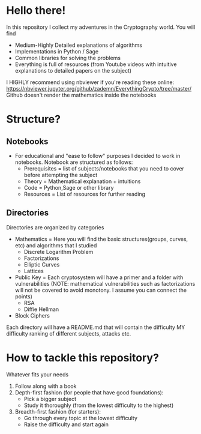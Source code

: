 # Hello there!

In this repository I collect my adventures in the Cryptography world.
You will find
- Medium-Highly Detailed explanations of algorithms
- Implementations in Python / Sage
- Common libraries for solving the problems
- Everything is full of resources (from Youtube videos with intuitive explanations to detailed papers on the subject)

I HIGHLY recommend using nbviewer if you're reading these online: https://nbviewer.jupyter.org/github/zademn/EverythingCrypto/tree/master/  
Github doesn't render the mathematics inside the notebooks

# Structure?

## Notebooks
- For educational and "ease to follow" purposes I decided to work in notebooks. Notebook are structured as follows:
    - Prerequisites = list of subjects/notebooks that you need to cover before attempting the subject
    - Theory = Mathematical explanation + intuitions
    - Code = Python,Sage or other library
    - Resources = List of resources for further reading
    
## Directories

Directories are organized by categories
- Mathematics = Here you will find the basic structures(groups, curves, etc) and algorithms that I studied
    - Discrete Logarithm Problem
    - Factorizations
    - Elliptic Curves
    - Lattices
- Public Key = Each cryptosystem will have a primer and a folder with vulnerabilities (NOTE: mathematical vulnerabilities such as factorizations will not be covered to avoid monotony. I assume you can connect the points) 
    - RSA
    - Diffie Hellman
- Block Ciphers

Each directory will have a README.md that will contain the difficulty MY difficulty ranking of different subjects, attacks etc.

# How to tackle this repository?
Whatever fits your needs
1. Follow along with a book
2. Depth-first fashion (for people that have good foundations):
    - Pick a bigger subject
    - Study it thoroughly (from the lowest difficulty to the highest)
3. Breadth-first fashion (for starters):
    - Go through every topic at the lowest difficulty
    - Raise the difficulty and start again
    

